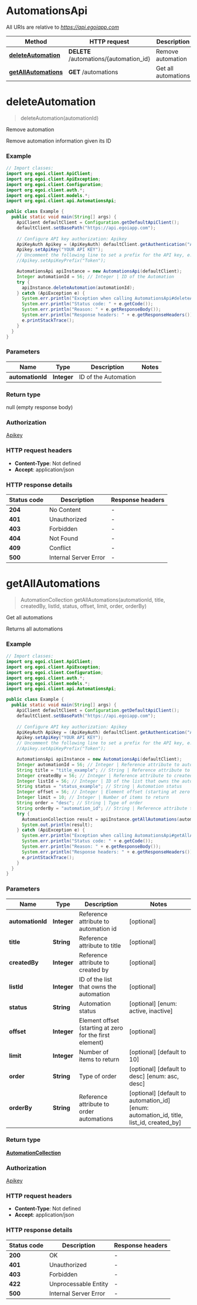 # AutomationsApi

All URIs are relative to *https://api.egoiapp.com*

Method | HTTP request | Description
------------- | ------------- | -------------
[**deleteAutomation**](AutomationsApi.md#deleteAutomation) | **DELETE** /automations/{automation_id} | Remove automation
[**getAllAutomations**](AutomationsApi.md#getAllAutomations) | **GET** /automations | Get all automations


<a name="deleteAutomation"></a>
# **deleteAutomation**
> deleteAutomation(automationId)

Remove automation

Remove automation information given its ID

### Example
```java
// Import classes:
import org.egoi.client.ApiClient;
import org.egoi.client.ApiException;
import org.egoi.client.Configuration;
import org.egoi.client.auth.*;
import org.egoi.client.models.*;
import org.egoi.client.api.AutomationsApi;

public class Example {
  public static void main(String[] args) {
    ApiClient defaultClient = Configuration.getDefaultApiClient();
    defaultClient.setBasePath("https://api.egoiapp.com");
    
    // Configure API key authorization: Apikey
    ApiKeyAuth Apikey = (ApiKeyAuth) defaultClient.getAuthentication("Apikey");
    Apikey.setApiKey("YOUR API KEY");
    // Uncomment the following line to set a prefix for the API key, e.g. "Token" (defaults to null)
    //Apikey.setApiKeyPrefix("Token");

    AutomationsApi apiInstance = new AutomationsApi(defaultClient);
    Integer automationId = 56; // Integer | ID of the Automation
    try {
      apiInstance.deleteAutomation(automationId);
    } catch (ApiException e) {
      System.err.println("Exception when calling AutomationsApi#deleteAutomation");
      System.err.println("Status code: " + e.getCode());
      System.err.println("Reason: " + e.getResponseBody());
      System.err.println("Response headers: " + e.getResponseHeaders());
      e.printStackTrace();
    }
  }
}
```

### Parameters

Name | Type | Description  | Notes
------------- | ------------- | ------------- | -------------
 **automationId** | **Integer**| ID of the Automation |

### Return type

null (empty response body)

### Authorization

[Apikey](../README.md#Apikey)

### HTTP request headers

 - **Content-Type**: Not defined
 - **Accept**: application/json

### HTTP response details
| Status code | Description | Response headers |
|-------------|-------------|------------------|
**204** | No Content |  -  |
**401** | Unauthorized |  -  |
**403** | Forbidden |  -  |
**404** | Not Found |  -  |
**409** | Conflict |  -  |
**500** | Internal Server Error |  -  |

<a name="getAllAutomations"></a>
# **getAllAutomations**
> AutomationCollection getAllAutomations(automationId, title, createdBy, listId, status, offset, limit, order, orderBy)

Get all automations

Returns all automations

### Example
```java
// Import classes:
import org.egoi.client.ApiClient;
import org.egoi.client.ApiException;
import org.egoi.client.Configuration;
import org.egoi.client.auth.*;
import org.egoi.client.models.*;
import org.egoi.client.api.AutomationsApi;

public class Example {
  public static void main(String[] args) {
    ApiClient defaultClient = Configuration.getDefaultApiClient();
    defaultClient.setBasePath("https://api.egoiapp.com");
    
    // Configure API key authorization: Apikey
    ApiKeyAuth Apikey = (ApiKeyAuth) defaultClient.getAuthentication("Apikey");
    Apikey.setApiKey("YOUR API KEY");
    // Uncomment the following line to set a prefix for the API key, e.g. "Token" (defaults to null)
    //Apikey.setApiKeyPrefix("Token");

    AutomationsApi apiInstance = new AutomationsApi(defaultClient);
    Integer automationId = 56; // Integer | Reference attribute to automation id
    String title = "title_example"; // String | Reference attribute to title
    Integer createdBy = 56; // Integer | Reference attribute to created by
    Integer listId = 56; // Integer | ID of the list that owns the automation
    String status = "status_example"; // String | Automation status
    Integer offset = 56; // Integer | Element offset (starting at zero for the first element)
    Integer limit = 10; // Integer | Number of items to return
    String order = "desc"; // String | Type of order
    String orderBy = "automation_id"; // String | Reference attribute to order automations
    try {
      AutomationCollection result = apiInstance.getAllAutomations(automationId, title, createdBy, listId, status, offset, limit, order, orderBy);
      System.out.println(result);
    } catch (ApiException e) {
      System.err.println("Exception when calling AutomationsApi#getAllAutomations");
      System.err.println("Status code: " + e.getCode());
      System.err.println("Reason: " + e.getResponseBody());
      System.err.println("Response headers: " + e.getResponseHeaders());
      e.printStackTrace();
    }
  }
}
```

### Parameters

Name | Type | Description  | Notes
------------- | ------------- | ------------- | -------------
 **automationId** | **Integer**| Reference attribute to automation id | [optional]
 **title** | **String**| Reference attribute to title | [optional]
 **createdBy** | **Integer**| Reference attribute to created by | [optional]
 **listId** | **Integer**| ID of the list that owns the automation | [optional]
 **status** | **String**| Automation status | [optional] [enum: active, inactive]
 **offset** | **Integer**| Element offset (starting at zero for the first element) | [optional]
 **limit** | **Integer**| Number of items to return | [optional] [default to 10]
 **order** | **String**| Type of order | [optional] [default to desc] [enum: asc, desc]
 **orderBy** | **String**| Reference attribute to order automations | [optional] [default to automation_id] [enum: automation_id, title, list_id, created_by]

### Return type

[**AutomationCollection**](AutomationCollection.md)

### Authorization

[Apikey](../README.md#Apikey)

### HTTP request headers

 - **Content-Type**: Not defined
 - **Accept**: application/json

### HTTP response details
| Status code | Description | Response headers |
|-------------|-------------|------------------|
**200** | OK |  -  |
**401** | Unauthorized |  -  |
**403** | Forbidden |  -  |
**422** | Unprocessable Entity |  -  |
**500** | Internal Server Error |  -  |

